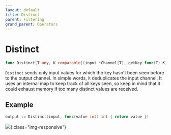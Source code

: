 ```yaml
---
layout: default
title: Distinct
parent: Filtering
grand_parent: Operators
---
```


<h1>Distinct</h1>

```go
func Distinct[T any, K comparable](input *Channel[T], getKey func(T) K) *Channel[T]
```

`Distinct` sends only input values for which the key hasn't been seen before to the output channel.
In simple words, it deduplicates the input channel.
It uses an internal map to keep track of all keys seen,
so keep in mind that it could exhaust memory if too many distinct values are received.

<h2>Example</h2>

```go
output := Distinct(input, func(value int) int { return value })
```
![](/assets/images/diagrams/filtering/distinct.svg){:class="img-responsive"}